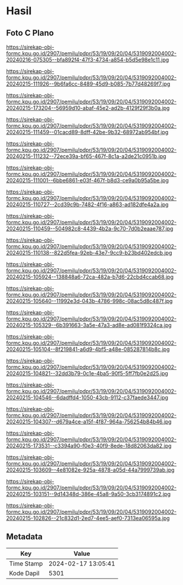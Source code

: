 # Hasil

## Foto C Plano

https://sirekap-obj-formc.kpu.go.id/2907/pemilu/pdpr/53/19/09/20/04/5319092004002-20240216-075305--bfa892f4-47f3-4734-a854-b5d5e98e1c11.jpg

https://sirekap-obj-formc.kpu.go.id/2907/pemilu/pdpr/53/19/09/20/04/5319092004002-20240215-111926--9b6fa6cc-8489-45d9-b085-7b77d48269f7.jpg

https://sirekap-obj-formc.kpu.go.id/2907/pemilu/pdpr/53/19/09/20/04/5319092004002-20240215-173204--56959d10-abaf-45e2-ad2b-4129f29f3b0a.jpg

https://sirekap-obj-formc.kpu.go.id/2907/pemilu/pdpr/53/19/09/20/04/5319092004002-20240215-111459--01cacd89-8dff-42be-9b32-68972ab954bf.jpg

https://sirekap-obj-formc.kpu.go.id/2907/pemilu/pdpr/53/19/09/20/04/5319092004002-20240215-111232--72ece39a-bf65-467f-8c1a-a2de21c0951b.jpg

https://sirekap-obj-formc.kpu.go.id/2907/pemilu/pdpr/53/19/09/20/04/5319092004002-20240215-111001--6bbe6861-e03f-467f-b8d3-ce9a0b95a5be.jpg

https://sirekap-obj-formc.kpu.go.id/2907/pemilu/pdpr/53/19/09/20/04/5319092004002-20240215-110727--2cd39c9b-7482-4f16-a863-ad182dfe4a2a.jpg

https://sirekap-obj-formc.kpu.go.id/2907/pemilu/pdpr/53/19/09/20/04/5319092004002-20240215-110459--504982c8-4439-4b2a-9c70-7d0b2eaae787.jpg

https://sirekap-obj-formc.kpu.go.id/2907/pemilu/pdpr/53/19/09/20/04/5319092004002-20240215-110138--822d5fea-92eb-43e7-9cc9-b23bd402edcb.jpg

https://sirekap-obj-formc.kpu.go.id/2907/pemilu/pdpr/53/19/09/20/04/5319092004002-20240215-105924--138848a6-72ca-482a-b7d6-22cbd4ccab68.jpg

https://sirekap-obj-formc.kpu.go.id/2907/pemilu/pdpr/53/19/09/20/04/5319092004002-20240215-105640--11992e3d-043b-4786-998c-08ac5d8c487f.jpg

https://sirekap-obj-formc.kpu.go.id/2907/pemilu/pdpr/53/19/09/20/04/5319092004002-20240215-105329--6b391663-3a5e-47a3-ad8e-ad081f9324ca.jpg

https://sirekap-obj-formc.kpu.go.id/2907/pemilu/pdpr/53/19/09/20/04/5319092004002-20240215-105104--8f219841-a6d9-4bf5-a48e-085287814b8c.jpg

https://sirekap-obj-formc.kpu.go.id/2907/pemilu/pdpr/53/19/09/20/04/5319092004002-20240215-104821--32dd3b79-0c1e-4ba5-90f5-5ff7fb0e2d25.jpg

https://sirekap-obj-formc.kpu.go.id/2907/pemilu/pdpr/53/19/09/20/04/5319092004002-20240215-104546--6dadffd4-1050-43cb-9112-c37faede3447.jpg

https://sirekap-obj-formc.kpu.go.id/2907/pemilu/pdpr/53/19/09/20/04/5319092004002-20240215-104307--d679a4ce-a15f-4f87-964a-756254b84b46.jpg

https://sirekap-obj-formc.kpu.go.id/2907/pemilu/pdpr/53/19/09/20/04/5319092004002-20240215-173531--c3394a90-f0e3-40f9-8ede-18d82063da82.jpg

https://sirekap-obj-formc.kpu.go.id/2907/pemilu/pdpr/53/19/09/20/04/5319092004002-20240215-103609--4e81082e-925a-4878-a05d-44a7999739ab.jpg

https://sirekap-obj-formc.kpu.go.id/2907/pemilu/pdpr/53/19/09/20/04/5319092004002-20240215-103151--9d14348d-386e-45a8-9a50-3cb3174891c2.jpg

https://sirekap-obj-formc.kpu.go.id/2907/pemilu/pdpr/53/19/09/20/04/5319092004002-20240215-102826--21c832d1-2ed7-4ee5-aef0-7313ea06595a.jpg


## Metadata

| Key        | Value               |
| ---------- | ------------------- |
| Time Stamp | 2024-02-17 13:05:41 |
| Kode Dapil | 5301                |



